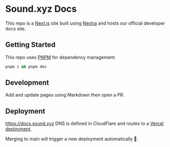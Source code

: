 # Sound.xyz Docs

This repo is a [Next.js](https://nextjs.org/) site built using [Nextra](https://nextra.vercel.app/) and hosts our official developer docs site.

## Getting Started

This repo uses [PNPM](https://pnpm.io/) for dependency management.

```sh
pnpm i && pnpm dev
```

## Development

Add and update pages using Markdown then open a PR.

## Deployment

<https://docs.sound.xyz> DNS is defined in CloudFlare and routes to a [Vercel deployment](https://vercel.com/sound/docs).

Merging to main will trigger a new deployment automatically :tada:.
